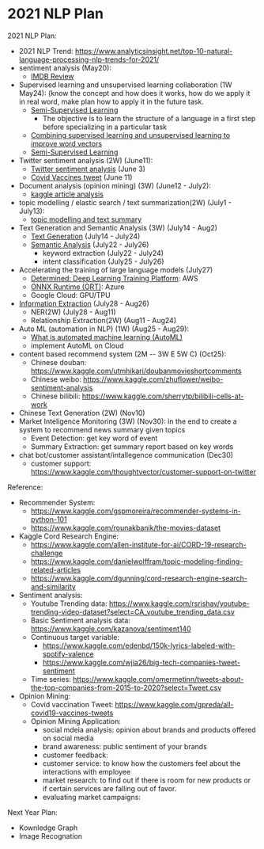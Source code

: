 # 2021 NLP Plan


2021 NLP Plan:
- 2021 NLP Trend: https://www.analyticsinsight.net/top-10-natural-language-processing-nlp-trends-for-2021/
- sentiment analysis (May20): 
  - [IMDB Review](https://github.com/jinfeijoy/NLP/tree/main/kaggle_IMDB_Review) 
- Supervised learning and unsupervised learning collaboration (1W May24): (know the concept and how does it works, how do we apply it in real word, make plan how to apply it in the future task.
  - [Semi-Supervised Learning](https://www.statworx.com/at/blog/5-types-of-machine-learning-algorithms-with-use-cases/#h-4-semi-supervised-learning)
      - The objective is to learn the structure of a language in a first step before specializing in a particular task
  - [Combining supervised learning and unsupervised learning to improve word vectors](https://towardsdatascience.com/combining-supervised-learning-and-unsupervised-learning-to-improve-word-vectors-d4dea84ec36b)
  - [Semi-Supervised Learning](https://algorithmia.com/blog/semi-supervised-learning)
- Twitter sentiment analysis (2W) (June11): 
  - [Twitter sentiment analysis](https://github.com/jinfeijoy/NLP/tree/main/kaggle_Twitter_sentiment) (June 3)
  - [Covid Vaccines tweet](https://github.com/jinfeijoy/NLP/tree/main/kaggle_Covid19_vaccine_Twitter) (June 11)
- Document analysis (opinion mining) (3W) (June12 - July2): 
  - [kaggle article analysis](https://github.com/jinfeijoy/NLP/tree/main/kaggle_article_analysis)
- topic modelling / elastic search / text summarization(2W) (July1 - July13):
  - [topic modelling and text summary](https://github.com/jinfeijoy/NLP/tree/main/topic_modelling_text_summary) 
- Text Generation and Semantic Analysis (3W) (July14 - Aug2)
  - [Text Generation](https://github.com/jinfeijoy/NLP/tree/main/text_generation) (July14 - July24)
  - [Semantic Analysis](https://github.com/jinfeijoy/NLP/tree/main/semantic_analysis) (July22 - July26)
    - keyword extraction (July22 - July24)
    - intent classification (July25 - July26)
- Accelerating the training of large language models (July27)
  - [Determined: Deep Learning Training Platform](https://www.determined.ai/blog/faster-nlp-with-deep-learning-distributed-training): AWS
  - [ONNX Runtime (ORT)](https://www.onnxruntime.ai/): Azure
  - Google Cloud: GPU/TPU
- [Information Extraction](https://github.com/jinfeijoy/NLP/tree/main/information_extraction) (July28 - Aug26)
  - NER(2W) (July28 - Aug11)
  - Relationship Extraction(2W) (Aug11 - Aug24)
- Auto ML (automation in NLP) (1W) (Aug25 - Aug29): 
  - [What is automated machine learning (AutoML)](https://docs.microsoft.com/en-us/azure/machine-learning/concept-automated-ml) 
  - implement AutoML on Cloud
- content based recommend system (2M -- 3W E 5W C) (Oct25):
  - Chinese douban: https://www.kaggle.com/utmhikari/doubanmovieshortcomments
  - Chinese weibo: https://www.kaggle.com/zhuflower/weibo-sentiment-analysis
  - Chinese bilibili: https://www.kaggle.com/sherrytp/bilibili-cells-at-work
- Chinese Text Generation (2W) (Nov10)
- Market Inteligence Monitoring (3W) (Nov30): in the end to create a system to recommend news summary given topics
  - Event Detection: get key word of event
  - Summary Extraction: get summary report based on key words
- chat bot/customer assistant/intallegence communication (Dec30)
  - customer support: https://www.kaggle.com/thoughtvector/customer-support-on-twitter


Reference:
- Recommender System: 
  - https://www.kaggle.com/gspmoreira/recommender-systems-in-python-101
  - https://www.kaggle.com/rounakbanik/the-movies-dataset
- Kaggle Cord Research Engine:
  - https://www.kaggle.com/allen-institute-for-ai/CORD-19-research-challenge
  - https://www.kaggle.com/danielwolffram/topic-modeling-finding-related-articles
  - https://www.kaggle.com/dgunning/cord-research-engine-search-and-similarity
- Sentiment analysis:
  - Youtube Trending data: https://www.kaggle.com/rsrishav/youtube-trending-video-dataset?select=CA_youtube_trending_data.csv
  - Basic Sentiment analysis data: https://www.kaggle.com/kazanova/sentiment140 
  - Continuous target variable: 
    - https://www.kaggle.com/edenbd/150k-lyrics-labeled-with-spotify-valence
    - https://www.kaggle.com/wjia26/big-tech-companies-tweet-sentiment
  - Time series: https://www.kaggle.com/omermetinn/tweets-about-the-top-companies-from-2015-to-2020?select=Tweet.csv
- Opinion Mining: 
  - Covid vaccination Tweet: https://www.kaggle.com/gpreda/all-covid19-vaccines-tweets
  - Opinion Mining Application:
    - social mdeia analysis: opinion about brands and products offered on social media
    - brand awareness: public sentiment of your brands
    - customer feedback: 
    - customer service: to know how the customers feel about the interactions with employee
    - market research: to find out if there is room for new products or if certain services are falling out of favor.
    - evaluating market campaigns: 


Next Year Plan:
- Kownledge Graph
- Image Recognation 
